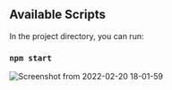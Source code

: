## Available Scripts

In the project directory, you can run:

### `npm start`


![Screenshot from 2022-02-20 18-01-59](https://user-images.githubusercontent.com/59863035/154843127-3ee9c3c8-c211-43ea-9073-95bd6af835eb.png)
